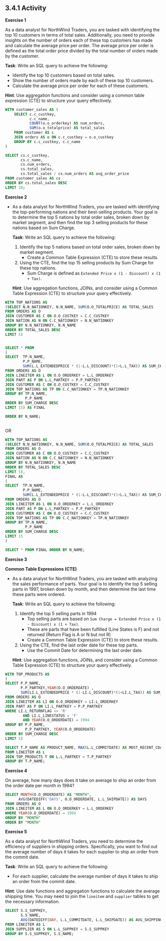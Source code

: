 ## 3.4.1 Activity 



**Exercise 1**

As a data analyst for NorthWind Traders, you are tasked with identifying the top 10 customers in terms of total sales. Additionally, you need to provide insights on the number of orders each of these top customers has made and calculate the average price per order. The average price per order is defined as the total order price divided by the total number of orders made by the customer.

**Task**: Write an SQL query to achieve the following:

- Identify the top 10 customers based on total sales.
- Show the number of orders made by each of these top 10 customers.
- Calculate the average price per order for each of these customers.

**Hint**: Use aggregation functions and consider using a common table expression (CTE) to structure your query effectively.



```sql
WITH customer_sales AS (
    SELECT c.c_custkey,
           c.c_name,
           COUNT(o.o_orderkey) AS num_orders,
           SUM(o.o_totalprice) AS total_sales
    FROM customer AS c
    JOIN orders AS o ON c.c_custkey = o.o_custkey
    GROUP BY c.c_custkey, c.c_name
)

SELECT cs.c_custkey,
       cs.c_name,
       cs.num_orders,
       cs.total_sales,
       cs.total_sales / cs.num_orders AS avg_order_price
FROM customer_sales AS cs
ORDER BY cs.total_sales DESC
LIMIT 10;
```





**Exercise 2**

* As a data analyst for NorthWind Traders, you are tasked with identifying the top-performing nations and their best-selling products. Your goal is to determine the top 5 nations by total order sales, broken down by market segment, and then find the top 3 selling products for these nations based on Sum Charge.
  
  **Task**: Write an SQL query to achieve the following:
  
  1. Identify the top 5 nations based on total order sales, broken down by market segment.
     - Create a Common Table Expression (CTE) to store these results.
  2. Using the CTE, find the top 15 selling products by Sum Charge for these top nations.
     - Sum Charge is defined as `Extended Price x (1 - Discount) x (1 + Tax)`.
  
  **Hint**: Use aggregation functions, JOINs, and consider using a Common Table Expression (CTE) to structure your query effectively.

```sql
WITH TOP_NATIONS AS
(SELECT N.N_NATIONKEY, N.N_NAME, SUM(O.O_TOTALPRICE) AS TOTAL_SALES
FROM ORDERS AS O
JOIN CUSTOMER AS C ON O.O_CUSTKEY = C.C_CUSTKEY
JOIN NATION AS N ON C.C_NATIONKEY = N.N_NATIONKEY
GROUP BY N.N_NATIONKEY, N.N_NAME
ORDER BY TOTAL_SALES DESC
LIMIT 5)


SELECT * FROM
(
SELECT  TP.N_NAME,
        P.P_NAME,
        SUM(L.L_EXTENDEDPRICE * (1-L.L_DISCOUNT)*(1+L.L_TAX)) AS SUM_CHARGE
FROM ORDERS AS O 
JOIN LINEITEM AS L ON O.O_ORDERKEY = L.L_ORDERKEY
JOIN PART AS P ON L.L_PARTKEY = P.P_PARTKEY
JOIN CUSTOMER AS C ON O.O_CUSTKEY = C.C_CUSTKEY
JOIN TOP_NATIONS AS TP ON C.C_NATIONKEY = TP.N_NATIONKEY
GROUP BY TP.N_NAME, 
         P.P_NAME
ORDER BY SUM_CHARGE DESC
LIMIT 15) AS FINAL

ORDER BY N_NAME;
 
```

OR

```sql
WITH TOP_NATIONS AS
(SELECT N.N_NATIONKEY, N.N_NAME, SUM(O.O_TOTALPRICE) AS TOTAL_SALES
FROM ORDERS AS O
JOIN CUSTOMER AS C ON O.O_CUSTKEY = C.C_CUSTKEY
JOIN NATION AS N ON C.C_NATIONKEY = N.N_NATIONKEY
GROUP BY N.N_NATIONKEY, N.N_NAME
ORDER BY TOTAL_SALES DESC
LIMIT 5),
FINAL AS
(
SELECT  TP.N_NAME,
        P.P_NAME,
        SUM(L.L_EXTENDEDPRICE * (1-L.L_DISCOUNT)*(1+L.L_TAX)) AS SUM_CHARGE
FROM ORDERS AS O 
JOIN LINEITEM AS L ON O.O_ORDERKEY = L.L_ORDERKEY
JOIN PART AS P ON L.L_PARTKEY = P.P_PARTKEY
JOIN CUSTOMER AS C ON O.O_CUSTKEY = C.C_CUSTKEY
JOIN TOP_NATIONS AS TP ON C.C_NATIONKEY = TP.N_NATIONKEY
GROUP BY TP.N_NAME, 
         P.P_NAME
ORDER BY SUM_CHARGE DESC
LIMIT 15
)

SELECT * FROM FINAL ORDER BY N_NAME;
```



**Exercise 3**

**Common Table Expressions (CTE)**

* As a data analyst for NorthWind Traders, you are tasked with analyzing the sales performance of parts. Your goal is to identify the top 5 selling parts in 1997, broken down by month, and then determine the last time these parts were ordered.
  
  **Task**: Write an SQL query to achieve the following:
  
  1. Identify the top 5 selling parts in 1994
     - Top selling parts are based on `Sum Charge = Extended Price x (1 - Discount) x (1 + Tax)`.
     - These are parts that have been fulfilled (Line States is F) and not returned (Return Flag is A or N but not R)
     - Create a Common Table Expression (CTE) to store these results.
  2. Using the CTE, find the last order date for these top parts.
     - Use the Commit Date for determining the last order date.
  
  **Hint**: Use aggregation functions, JOINs, and consider using a Common Table Expression (CTE) to structure your query effectively.


```sql
WITH TOP_PRODUCTS AS 
(
SELECT P.P_NAME, 
       P.P_PARTKEY,YEAR(O.O_ORDERDATE) ,
       SUM(LI.L_EXTENDEDPRICE * (1-LI.L_DISCOUNT)*(1+LI.L_TAX)) AS SUM_CHARGE,
FROM ORDERS AS O
JOIN LINEITEM AS LI ON O.O_ORDERKEY = LI.L_ORDERKEY
JOIN PART AS P ON LI.L_PARTKEY = P.P_PARTKEY
WHERE LI.L_RETURNFLAG <> 'R' 
        AND LI.L_LINESTATUS = 'F' 
        AND YEAR(O.O_ORDERDATE) = 1994
GROUP BY P.P_NAME,
         P.P_PARTKEY, YEAR(O.O_ORDERDATE) 
ORDER BY SUM_CHARGE DESC
LIMIT 5) 

SELECT T.P_NAME AS PRODUCT_NAME, MAX(L.L_COMMITDATE) AS MOST_RECENT_CDATE
FROM LINEITEM AS L
JOIN TOP_PRODUCTS T ON L.L_PARTKEY = T.P_PARTKEY
GROUP BY T.P_NAME;
```



**Exercise 4**

On average, how many days does it take on average to ship an order from the order date per month in 1994? 

```sql
SELECT MONTH(O.O_ORDERDATE) AS "MONTH",
      AVG(DATEDIFF('DAYS', O.O_ORDERDATE, L.L_SHIPDATE)) AS DAYS 
FROM ORDERS AS O 
JOIN LINEITEM AS L ON O.O_ORDERKEY = L.L_ORDERKEY
WHERE YEAR(O.O_ORDERDATE) = 1994
GROUP BY "MONTH"
ORDER BY "MONTH"
```





**Exercise 5**

As a data analyst for NorthWind Traders, you need to determine the efficiency of suppliers in shipping orders. Specifically, you want to find out the average number of days it takes for each supplier to ship an order from the commit date.

**Task**: Write an SQL query to achieve the following:

- For each supplier, calculate the average number of days it takes to ship an order from the commit date.

**Hint**: Use date functions and aggregation functions to calculate the average shipping time. You may need to join the `lineitem` and `supplier` tables to get the necessary information.



```sql
SELECT S.S_SUPPKEY,
       S.S_NAME,
       AVG(DATEDIFF(DAY, L.L_COMMITDATE, L.L_SHIPDATE)) AS AVG_SHIPPING_DAYS
FROM LINEITEM AS L
JOIN SUPPLIER AS S ON L.L_SUPPKEY = S.S_SUPPKEY
GROUP BY S.S_SUPPKEY, S.S_NAME;
```

